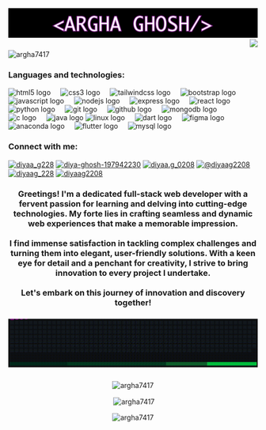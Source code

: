 <img src="name2.png" alt="name"/>

<img align="right" height="200" src="https://user-images.githubusercontent.com/74038190/225813708-98b745f2-7d22-48cf-9150-083f1b00d6c9.gif"  />

###
<p align="left"> <img src="https://komarev.com/ghpvc/?username=argha7417&label=Profile%20views&color=0e75b6&style=flat" alt="argha7417" /> </p>
<div align="left">
  <h3 align="left">Languages and technologies:</h3>
  <img src="https://cdn.jsdelivr.net/gh/devicons/devicon/icons/html5/html5-original.svg" height="30" alt="html5 logo"  />
  <img width="12" />
  <img src="https://cdn.jsdelivr.net/gh/devicons/devicon/icons/css3/css3-original.svg" height="30" alt="css3 logo"  />
  <img width="12" />
  <img src="https://cdn.jsdelivr.net/gh/devicons/devicon/icons/tailwindcss/tailwindcss-original-wordmark.svg" height="30" alt="tailwindcss logo"  />
  <img width="12" />
  <img src="https://cdn.jsdelivr.net/gh/devicons/devicon/icons/bootstrap/bootstrap-original.svg" height="30" alt="bootstrap logo"  />
  <img width="12" />
  <img src="https://cdn.jsdelivr.net/gh/devicons/devicon/icons/javascript/javascript-original.svg" height="30" alt="javascript logo"  />
  <img width="12" />
  <img src="https://cdn.jsdelivr.net/gh/devicons/devicon/icons/nodejs/nodejs-original.svg" height="30" alt="nodejs logo"  />
  <img width="12" />
  <img src="https://cdn.jsdelivr.net/gh/devicons/devicon/icons/express/express-original.svg" height="30" alt="express logo"  />
  <img width="12" />
  <img src="https://cdn.jsdelivr.net/gh/devicons/devicon/icons/react/react-original.svg" height="30" alt="react logo"  />
  <img width="12" />
  <img src="https://cdn.jsdelivr.net/gh/devicons/devicon/icons/python/python-original.svg" height="30" alt="python logo"  />
  <img width="12" />
  <img src="https://cdn.jsdelivr.net/gh/devicons/devicon/icons/git/git-original.svg" height="30" alt="git logo"  />
  <img width="12" />
  <img src="https://cdn.jsdelivr.net/gh/devicons/devicon/icons/github/github-original.svg" height="30" alt="github logo"  />
  <img width="12" />
  <img src="https://cdn.jsdelivr.net/gh/devicons/devicon/icons/mongodb/mongodb-original.svg" height="30" alt="mongodb logo"  />
  <img width="12" />
  <img src="https://cdn.jsdelivr.net/gh/devicons/devicon/icons/c/c-original.svg" height="30" alt="c logo"  />
  <img width="12" />
  <img src="https://cdn.jsdelivr.net/gh/devicons/devicon/icons/java/java-original.svg" height="30" alt="java logo"  />
  <img src="https://cdn.jsdelivr.net/gh/devicons/devicon/icons/linux/linux-original.svg" height="40" alt="linux logo"  />
  <img width="12" />
  <img src="https://cdn.jsdelivr.net/gh/devicons/devicon/icons/dart/dart-original.svg" height="40" alt="dart logo"  />
  <img width="12" />
  <img src="https://cdn.jsdelivr.net/gh/devicons/devicon/icons/figma/figma-original.svg" height="40" alt="figma logo"  />
  <img width="12" />
  <img src="https://cdn.jsdelivr.net/gh/devicons/devicon/icons/anaconda/anaconda-original.svg" height="40" alt="anaconda logo"  />
  <img width="12" />
  <img src="https://cdn.jsdelivr.net/gh/devicons/devicon/icons/flutter/flutter-original.svg" height="40" alt="flutter logo"  />
  <img width="12" />
  <img src="https://cdn.jsdelivr.net/gh/devicons/devicon/icons/mysql/mysql-original.svg" height="40" alt="mysql logo"  />
</div>

###

<h3 align="left">Connect with me:</h3>
<p align="left">
<a href="https://twitter.com/diyaa_g228" target="blank"><img align="center" src="https://raw.githubusercontent.com/rahuldkjain/github-profile-readme-generator/master/src/images/icons/Social/twitter.svg" alt="diyaa_g228" height="30" width="40" /></a>
<a href="https://linkedin.com/in/diya-ghosh-197942230" target="blank"><img align="center" src="https://raw.githubusercontent.com/rahuldkjain/github-profile-readme-generator/master/src/images/icons/Social/linked-in-alt.svg" alt="diya-ghosh-197942230" height="30" width="40" /></a>
<a href="https://instagram.com/diyaa.g_0208" target="blank"><img align="center" src="https://raw.githubusercontent.com/rahuldkjain/github-profile-readme-generator/master/src/images/icons/Social/instagram.svg" alt="diyaa.g_0208" height="30" width="40" /></a>
<a href="https://www.hackerrank.com/@diyaag2208" target="blank"><img align="center" src="https://raw.githubusercontent.com/rahuldkjain/github-profile-readme-generator/master/src/images/icons/Social/hackerrank.svg" alt="@diyaag2208" height="30" width="40" /></a>
<a href="https://www.leetcode.com/diyaag_228" target="blank"><img align="center" src="https://raw.githubusercontent.com/rahuldkjain/github-profile-readme-generator/master/src/images/icons/Social/leet-code.svg" alt="diyaag_228" height="30" width="40" /></a>
<a href="https://auth.geeksforgeeks.org/user/diyaag2208" target="blank"><img align="center" src="https://raw.githubusercontent.com/rahuldkjain/github-profile-readme-generator/master/src/images/icons/Social/geeks-for-geeks.svg" alt="diyaag2208" height="30" width="40" /></a>
</p>




###

<h3 align="center">Greetings! I'm a dedicated full-stack web developer with a fervent passion for learning and delving into cutting-edge technologies. My forte lies in crafting seamless and dynamic web experiences that make a memorable impression.<br><br>I find immense satisfaction in tackling complex challenges and turning them into elegant, user-friendly solutions. With a keen eye for detail and a penchant for creativity, I strive to bring innovation to every project I undertake.<br><br>Let's embark on this journey of innovation and discovery together!</h3>

###
![Alt Text](gif.gif)
###
<p align="center"><img align="center" src="https://github-readme-stats.vercel.app/api/top-langs?username=argha7417&show_icons=true&locale=en&layout=compact" alt="argha7417" /></p>

<p align="center">&nbsp;<img align="center" src="https://github-readme-stats.vercel.app/api?username=argha7417&show_icons=true&locale=en" alt="argha7417" /></p>

<p align="center"><img align="center" src="https://github-readme-streak-stats.herokuapp.com/?user=argha7417&" alt="argha7417" /></p>
